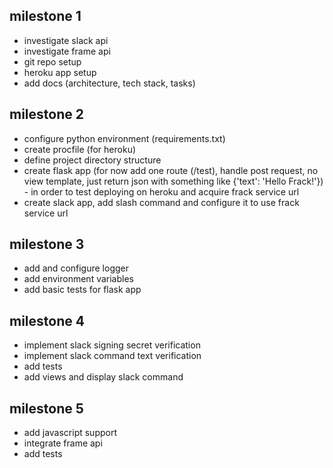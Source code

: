 ## milestone 1
 - investigate slack api
 - investigate frame api
 - git repo setup
 - heroku app setup
 - add docs (architecture, tech stack, tasks)

## milestone 2
 - configure python environment (requirements.txt)
 - create procfile (for heroku)
 - define project directory structure
 - create flask app (for now add one route (/test), handle post request, no view template, just return json with something like {'text': 'Hello Frack!'}) - in order to test deploying on heroku and acquire frack service url
 - create slack app, add slash command and configure it to use frack service url

## milestone 3
 - add and configure logger
 - add environment variables
 - add basic tests for flask app

## milestone 4
 - implement slack signing secret verification
 - implement slack command text verification
 - add tests
 - add views and display slack command

## milestone 5 
 - add javascript support
 - integrate frame api
 - add tests
